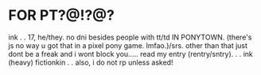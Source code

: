  # FOR PT?@!?@?

ink . . 17, he/they.
no dni besides people with tt/td IN PONYTOWN. (there's js no way u got that in a pixel pony game. lmfao.)/srs. other than that just dont be a freak and i wont block you..... read my entry (rentry/sntry). . . ink (heavy) fictionkin . . also, i do not rp unless asked!




